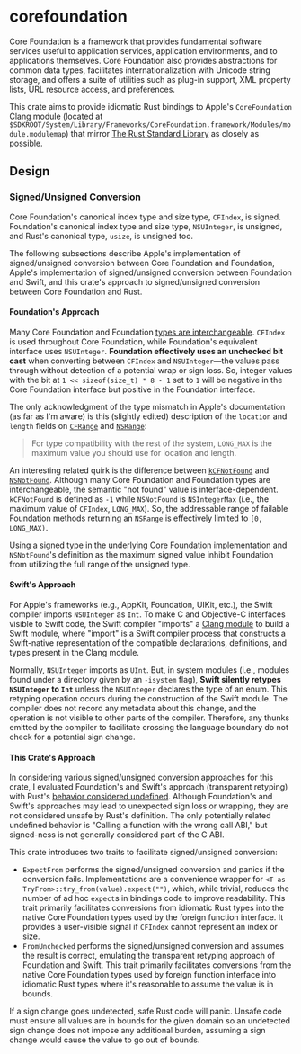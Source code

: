 # corefoundation

Core Foundation is a framework that provides fundamental software services useful to application
services, application environments, and to applications themselves. Core Foundation also provides
abstractions for common data types, facilitates internationalization with Unicode string storage,
and offers a suite of utilities such as plug-in support, XML property lists, URL resource access,
and preferences.

This crate aims to provide idiomatic Rust bindings to Apple's `CoreFoundation` Clang module (located
at `$SDKROOT/System/Library/Frameworks/CoreFoundation.framework/Modules/module.modulemap`) that
mirror [The Rust Standard Library](https://doc.rust-lang.org/std/) as closely as possible.

## Design

### Signed/Unsigned Conversion

Core Foundation's canonical index type and size type, `CFIndex`, is signed. Foundation's canonical
index type and size type, `NSUInteger`, is unsigned, and Rust's canonical type, `usize`, is unsigned
too.

The following subsections describe Apple's implementation of signed/unsigned conversion between
Core Foundation and Foundation, Apple's implementation of signed/unsigned conversion between
Foundation and Swift, and this crate's approach to signed/unsigned conversion between Core
Foundation and Rust.

#### Foundation's Approach

Many Core Foundation and Foundation [types are interchangeable](https://developer.apple.com/library/archive/documentation/General/Conceptual/CocoaEncyclopedia/Toll-FreeBridgin/Toll-FreeBridgin.html).
`CFIndex` is used throughout Core Foundation, while Foundation's equivalent interface uses
`NSUInteger`. **Foundation effectively uses an unchecked bit cast** when converting between
`CFIndex` and `NSUInteger`—the values pass through without detection of a potential wrap or sign
loss. So, integer values with the bit at `1 << sizeof(size_t) * 8 - 1` set to `1` will be negative
in the Core Foundation interface but positive in the Foundation interface.

The only acknowledgment of the type mismatch in Apple's documentation (as far as I'm aware) is this
(slightly edited) description of the `location` and `length` fields on [`CFRange`](https://developer.apple.com/documentation/corefoundation/cfrange)
and [`NSRange`](https://developer.apple.com/documentation/foundation/nsrange/1459533-location):

> For type compatibility with the rest of the system, `LONG_MAX` is the maximum value you should use
> for location and length.

An interesting related quirk is the difference between [`kCFNotFound`](https://github.com/apple/swift-corelibs-foundation/blob/swift-5.9-RELEASE/CoreFoundation/Base.subproj/CFBase.h#L497)
and [`NSNotFound`](https://github.com/apple/swift-corelibs-foundation/blob/swift-5.9-RELEASE/Darwin/Foundation-swiftoverlay/Foundation.swift#L26).
Although many Core Foundation and Foundation types are interchangeable, the semantic "not found"
value is interface-dependent. `kCFNotFound` is defined as `-1` while `NSNotFound` is `NSIntegerMax`
(i.e., the maximum value of `CFIndex`, `LONG_MAX`). So, the addressable range of failable Foundation
methods returning an `NSRange` is effectively limited to `[0, LONG_MAX)`.

Using a signed type in the underlying Core Foundation implementation and `NSNotFound`'s definition
as the maximum signed value inhibit Foundation from utilizing the full range of the unsigned type.

#### Swift's Approach

For Apple's frameworks (e.g., AppKit, Foundation, UIKit, etc.), the Swift compiler imports
`NSUInteger` as `Int`. To make C and Objective-C interfaces visible to Swift code, the Swift
compiler "imports" a [Clang module](https://clang.llvm.org/docs/Modules.html) to build a Swift
module, where "import" is a Swift compiler process that constructs a Swift-native representation of
the compatible declarations, definitions, and types present in the Clang module.

Normally, `NSUInteger` imports as `UInt`. But, in system modules (i.e., modules found under a
directory given by an `-isystem` flag), **Swift silently retypes `NSUInteger` to `Int`** unless the
`NSUInteger` declares the type of an enum. This retyping operation occurs during the construction of
the Swift module. The compiler does not record any metadata about this change, and the operation is
not visible to other parts of the compiler. Therefore, any thunks emitted by the compiler to
facilitate crossing the language boundary do not check for a potential sign change.

#### This Crate's Approach

In considering various signed/unsigned conversion approaches for this crate, I evaluated
Foundation's and Swift's approach (transparent retyping) with Rust's [behavior considered undefined](https://doc.rust-lang.org/reference/behavior-considered-undefined.html).
Although Foundation's and Swift's approaches may lead to unexpected sign loss or wrapping, they are
not considered unsafe by Rust's definition. The only potentially related undefined behavior is
"Calling a function with the wrong call ABI," but signed-ness is not generally considered part of
the C ABI.

This crate introduces two traits to facilitate signed/unsigned conversion:

* `ExpectFrom` performs the signed/unsigned conversion and panics if the conversion fails.
  Implementations are a convenience wrapper for `<T as TryFrom>::try_from(value).expect("")`, which,
  while trivial, reduces the number of ad hoc `expect`s in bindings code to improve readability.
  This trait primarily facilitates conversions from idiomatic Rust types into the native Core
  Foundation types used by the foreign function interface. It provides a user-visible signal if
  `CFIndex` cannot represent an index or size.
* `FromUnchecked` performs the signed/unsigned conversion and assumes the result is correct,
  emulating the transparent retyping approach of Foundation and Swift. This trait primarily
  facilitates conversions from the native Core Foundation types used by foreign function interface
  into idiomatic Rust types where it's reasonable to assume the value is in bounds.

If a sign change goes undetected, safe Rust code will panic. Unsafe code must ensure all values are
in bounds for the given domain so an undetected sign change does not impose any additional burden,
assuming a sign change would cause the value to go out of bounds.
